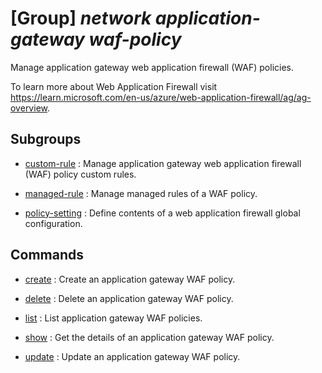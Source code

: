 # [Group] _network application-gateway waf-policy_

Manage application gateway web application firewall (WAF) policies.

To learn more about Web Application Firewall visit https://learn.microsoft.com/en-us/azure/web-application-firewall/ag/ag-overview.

## Subgroups

- [custom-rule](/Commands/network/application-gateway/waf-policy/custom-rule/readme.md)
: Manage application gateway web application firewall (WAF) policy custom rules.

- [managed-rule](/Commands/network/application-gateway/waf-policy/managed-rule/readme.md)
: Manage managed rules of a WAF policy.

- [policy-setting](/Commands/network/application-gateway/waf-policy/policy-setting/readme.md)
: Define contents of a web application firewall global configuration.

## Commands

- [create](/Commands/network/application-gateway/waf-policy/_create.md)
: Create an application gateway WAF policy.

- [delete](/Commands/network/application-gateway/waf-policy/_delete.md)
: Delete an application gateway WAF policy.

- [list](/Commands/network/application-gateway/waf-policy/_list.md)
: List application gateway WAF policies.

- [show](/Commands/network/application-gateway/waf-policy/_show.md)
: Get the details of an application gateway WAF policy.

- [update](/Commands/network/application-gateway/waf-policy/_update.md)
: Update an application gateway WAF policy.
